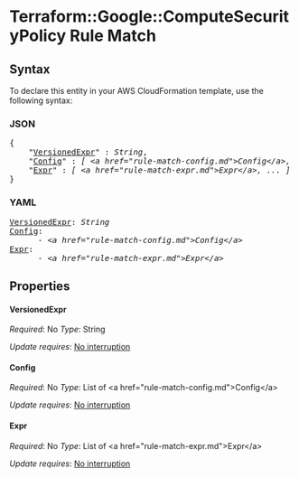 # Terraform::Google::ComputeSecurityPolicy Rule Match

## Syntax

To declare this entity in your AWS CloudFormation template, use the following syntax:

### JSON

<pre>
{
    "<a href="#versionedexpr" title="VersionedExpr">VersionedExpr</a>" : <i>String</i>,
    "<a href="#config" title="Config">Config</a>" : <i>[ &lt;a href=&#34;rule-match-config.md&#34;&gt;Config&lt;/a&gt;, ... ]</i>,
    "<a href="#expr" title="Expr">Expr</a>" : <i>[ &lt;a href=&#34;rule-match-expr.md&#34;&gt;Expr&lt;/a&gt;, ... ]</i>
}
</pre>

### YAML

<pre>
<a href="#versionedexpr" title="VersionedExpr">VersionedExpr</a>: <i>String</i>
<a href="#config" title="Config">Config</a>: <i>
      - &lt;a href=&#34;rule-match-config.md&#34;&gt;Config&lt;/a&gt;</i>
<a href="#expr" title="Expr">Expr</a>: <i>
      - &lt;a href=&#34;rule-match-expr.md&#34;&gt;Expr&lt;/a&gt;</i>
</pre>

## Properties

#### VersionedExpr

_Required_: No
_Type_: String

_Update requires_: [No interruption](https://docs.aws.amazon.com/AWSCloudFormation/latest/UserGuide/using-cfn-updating-stacks-update-behaviors.html#update-no-interrupt)

#### Config

_Required_: No
_Type_: List of &lt;a href=&#34;rule-match-config.md&#34;&gt;Config&lt;/a&gt;

_Update requires_: [No interruption](https://docs.aws.amazon.com/AWSCloudFormation/latest/UserGuide/using-cfn-updating-stacks-update-behaviors.html#update-no-interrupt)

#### Expr

_Required_: No
_Type_: List of &lt;a href=&#34;rule-match-expr.md&#34;&gt;Expr&lt;/a&gt;

_Update requires_: [No interruption](https://docs.aws.amazon.com/AWSCloudFormation/latest/UserGuide/using-cfn-updating-stacks-update-behaviors.html#update-no-interrupt)

